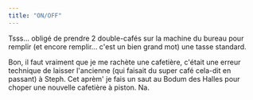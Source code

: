 ```yaml
---
title: "ON/OFF"
---
```


Tsss... obligé de prendre 2 double-cafés sur la machine du bureau pour remplir
(et encore remplir... c'est un bien grand mot) une tasse standard.

Bon, il faut vraiment que je me rachète une cafetière, c'était une erreur
technique de laisser l'ancienne (qui faisait du super café cela-dit en
passant) à Steph. Cet aprèm' je fais un saut au Bodum des Halles pour choper
une nouvelle cafetière à piston. Na.

